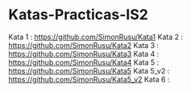 # Katas-Practicas-IS2

Kata 1 : https://github.com/SimonRusu/Kata1
Kata 2 : https://github.com/SimonRusu/Kata2
Kata 3 : https://github.com/SimonRusu/Kata3
Kata 4 : https://github.com/SimonRusu/Kata4
Kata 5 : https://github.com/SimonRusu/Kata5
Kata 5_v2 : https://github.com/SimonRusu/Kata5_v2
Kata 6 : 
